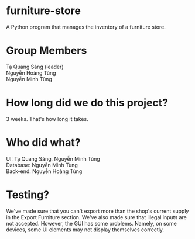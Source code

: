 # furniture-store
A Python program that manages the inventory of a furniture store.

# Group Members
Tạ Quang Sáng (leader) <br/>
Nguyễn Hoàng Tùng <br/>
Nguyễn Minh Tùng <br/>

# How long did we do this project?
3 weeks. That's how long it takes.

# Who did what?
UI: Tạ Quang Sáng, Nguyễn Minh Tùng <br/>
Database: Nguyễn Minh Tùng <br/>
Back-end: Nguyễn Hoàng Tùng <br/>

# Testing?
We've made sure that you can't export more than the shop's current supply in the Export Furniture section.
We've also made sure that illegal inputs are not accepted.
However, the GUI has some problems. Namely, on some devices, some UI elements may not display themselves correctly.

